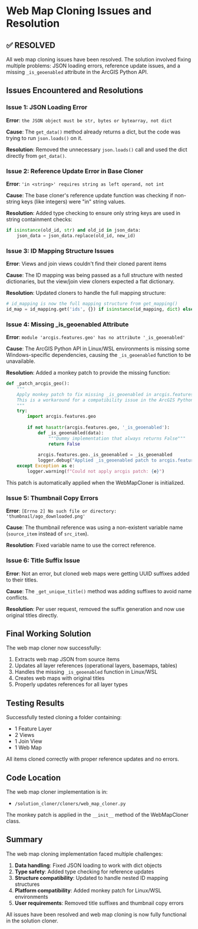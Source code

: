 # Web Map Cloning Issues and Resolution

## ✅ RESOLVED

All web map cloning issues have been resolved. The solution involved fixing multiple problems: JSON loading errors, reference update issues, and a missing `_is_geoenabled` attribute in the ArcGIS Python API.

## Issues Encountered and Resolutions

### Issue 1: JSON Loading Error

**Error**: `the JSON object must be str, bytes or bytearray, not dict`

**Cause**: The `get_data()` method already returns a dict, but the code was trying to run `json.loads()` on it.

**Resolution**: Removed the unnecessary `json.loads()` call and used the dict directly from `get_data()`.

### Issue 2: Reference Update Error in Base Cloner

**Error**: `'in <string>' requires string as left operand, not int`

**Cause**: The base cloner's reference update function was checking if non-string keys (like integers) were "in" string values.

**Resolution**: Added type checking to ensure only string keys are used in string containment checks:
```python
if isinstance(old_id, str) and old_id in json_data:
    json_data = json_data.replace(old_id, new_id)
```

### Issue 3: ID Mapping Structure Issues

**Error**: Views and join views couldn't find their cloned parent items

**Cause**: The ID mapping was being passed as a full structure with nested dictionaries, but the view/join view cloners expected a flat dictionary.

**Resolution**: Updated cloners to handle the full mapping structure:
```python
# id_mapping is now the full mapping structure from get_mapping()
id_map = id_mapping.get('ids', {}) if isinstance(id_mapping, dict) else id_mapping
```

### Issue 4: Missing _is_geoenabled Attribute

**Error**: `module 'arcgis.features.geo' has no attribute '_is_geoenabled'`

**Cause**: The ArcGIS Python API in Linux/WSL environments is missing some Windows-specific dependencies, causing the `_is_geoenabled` function to be unavailable.

**Resolution**: Added a monkey patch to provide the missing function:

```python
def _patch_arcgis_geo():
    """
    Apply monkey patch to fix missing _is_geoenabled in arcgis.features.geo.
    This is a workaround for a compatibility issue in the ArcGIS Python API.
    """
    try:
        import arcgis.features.geo
        
        if not hasattr(arcgis.features.geo, '_is_geoenabled'):
            def _is_geoenabled(data):
                """Dummy implementation that always returns False"""
                return False
            
            arcgis.features.geo._is_geoenabled = _is_geoenabled
            logger.debug("Applied _is_geoenabled patch to arcgis.features.geo")
    except Exception as e:
        logger.warning(f"Could not apply arcgis patch: {e}")
```

This patch is automatically applied when the WebMapCloner is initialized.

### Issue 5: Thumbnail Copy Errors

**Error**: `[Errno 2] No such file or directory: 'thumbnail/ago_downloaded.png'`

**Cause**: The thumbnail reference was using a non-existent variable name (`source_item` instead of `src_item`).

**Resolution**: Fixed variable name to use the correct reference.

### Issue 6: Title Suffix Issue

**Error**: Not an error, but cloned web maps were getting UUID suffixes added to their titles.

**Cause**: The `_get_unique_title()` method was adding suffixes to avoid name conflicts.

**Resolution**: Per user request, removed the suffix generation and now use original titles directly.

## Final Working Solution

The web map cloner now successfully:
1. Extracts web map JSON from source items
2. Updates all layer references (operational layers, basemaps, tables)
3. Handles the missing `_is_geoenabled` function in Linux/WSL
4. Creates web maps with original titles
5. Properly updates references for all layer types

## Testing Results

Successfully tested cloning a folder containing:
- 1 Feature Layer
- 2 Views  
- 1 Join View
- 1 Web Map

All items cloned correctly with proper reference updates and no errors.


## Code Location

The web map cloner implementation is in:
- `/solution_cloner/cloners/web_map_cloner.py`

The monkey patch is applied in the `__init__` method of the WebMapCloner class.

## Summary

The web map cloning implementation faced multiple challenges:
1. **Data handling**: Fixed JSON loading to work with dict objects
2. **Type safety**: Added type checking for reference updates
3. **Structure compatibility**: Updated to handle nested ID mapping structures
4. **Platform compatibility**: Added monkey patch for Linux/WSL environments
5. **User requirements**: Removed title suffixes and thumbnail copy errors

All issues have been resolved and web map cloning is now fully functional in the solution cloner.
